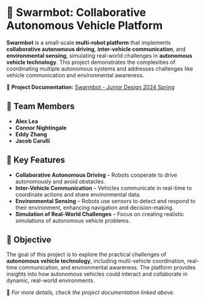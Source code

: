 # 🚗 Swarmbot: Collaborative Autonomous Vehicle Platform

**Swarmbot** is a small-scale **multi-robot platform** that implements **collaborative autonomous driving**, **inter-vehicle communication**, and **environmental sensing**, simulating real-world challenges in **autonomous vehicle technology**. This project demonstrates the complexities of coordinating multiple autonomous systems and addresses challenges like vehicle communication and environmental awareness.

🔗 **Project Documentation:** [Swarmbot - Junior Design 2024 Spring](https://narrow-theory-18d.notion.site/Swarmbot-1b9436c3d41a8154bdf4de4172f25944?pvs=74)

## 👥 Team Members  
- **Alex Lea**  
- **Connor Nightingale**  
- **Eddy Zhang**  
- **Jacob Carulli**  

## 🚀 Key Features  
- **Collaborative Autonomous Driving** – Robots cooperate to drive autonomously and avoid obstacles.  
- **Inter-Vehicle Communication** – Vehicles communicate in real-time to coordinate actions and share environmental data.  
- **Environmental Sensing** – Robots use sensors to detect and respond to their environment, enhancing navigation and decision-making.  
- **Simulation of Real-World Challenges** – Focus on creating realistic simulations of autonomous vehicle problems.

## 🎯 Objective  
The goal of this project is to explore the practical challenges of **autonomous vehicle technology**, including multi-vehicle coordination, real-time communication, and environmental awareness. The platform provides insights into how autonomous vehicles could interact and collaborate in dynamic, real-world environments.

📌 *For more details, check the project documentation linked above.*  
